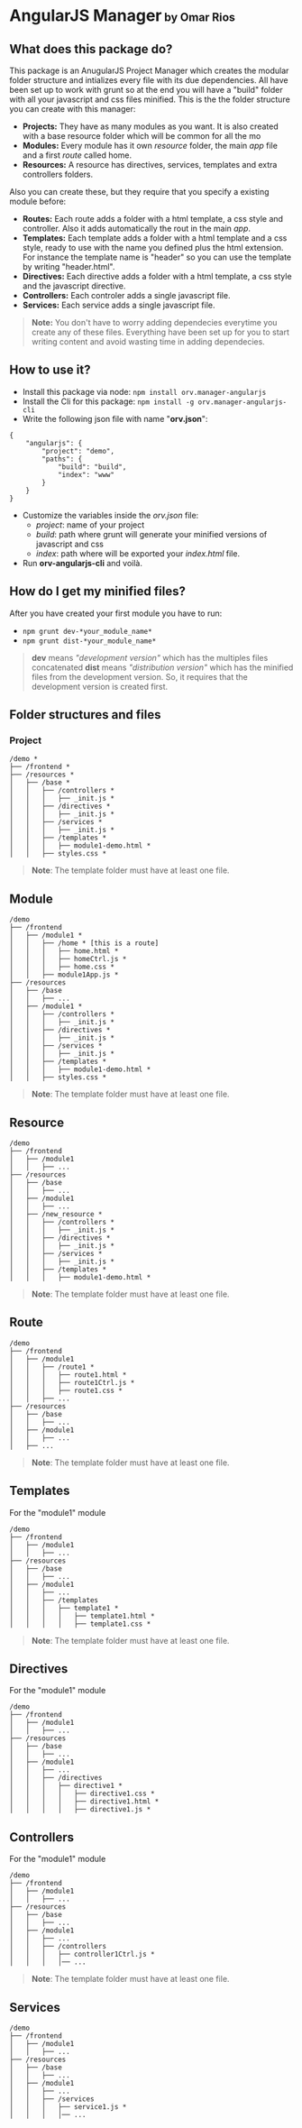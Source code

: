 # AngularJS Manager<small><small> by Omar Rios</small></small>

## What does this package do?
This package is an AnugularJS Project Manager which creates the modular folder structure and intializes every file with its due dependencies. All have been set up to work with grunt so at the end you will have a "build" folder with all your javascript and css files minified.
This is the the folder structure you can create with this manager:
- **Projects:** They have as many modules as you want. It is also created with a base resource folder which will be common for all the mo
- **Modules:** Every module has it own *resource* folder, the main *app* file and a first *route* called home.
- **Resources:** A resource has directives, services, templates and extra controllers folders.

Also you can create these, but they require that you specify a existing module before:
- **Routes:** Each route adds a folder with a html template, a css style and controller. Also it adds automatically the rout in the main *app*.
- **Templates:** Each template adds a folder with a html template and a css style, ready to use with the name you defined plus the html extension. For instance the template name is "header" so you can use the template by writing "header.html".
- **Directives:** Each directive adds a folder with a html template, a css style and the javascript directive.
- **Controllers:** Each controler adds a single javascript file.
- **Services:** Each service adds a single javascript file.

> **Note:** You don't have to worry adding dependecies everytime you create any of these files. Everything have been set up for you to start writing content and avoid wasting time in adding dependecies.

## How to use it?
- Install this package via node:
`npm install orv.manager-angularjs`
- Install the Cli for this package:
`npm install -g orv.manager-angularjs-cli`
- Write the following json file with name "**orv.json**":
```
{
	"angularjs": {
		"project": "demo",
		"paths": {
			"build": "build",
			"index": "www"
		}
	}
}
```
- Customize the variables inside the *orv.json* file:
  - *project*: name of your project
  - *build*: path where grunt will generate your minified versions of javascript and css
  - *index*: path where will be exported your *index.html* file.
- Run **orv-angularjs-cli** and voilà.

## How do I get my minified files?
After you have created your first module you have to run:
- `npm grunt dev-*your_module_name*`
- `npm grunt dist-*your_module_name*`

> **dev** means *"development version"* which has the multiples files concatenated
> **dist** means *"distribution version"* which has the minified files from the development version. So, it requires that the development version is created first.

## Folder structures and files
### Project
```
/demo *
├── /frontend *
├── /resources *
│   ├── /base *
│   │   ├── /controllers *
│   │   │   ├── _init.js *
│   │   ├── /directives *
│   │   │   ├── _init.js *
│   │   ├── /services *
│   │   │   ├── _init.js *
│   │   ├── /templates *
│   │   │   ├── module1-demo.html *
│   │   ├── styles.css *
```
>**Note**: The template folder must have at least one file.

## Module
```
/demo
├── /frontend
│   ├── /module1 *
│   │   ├── /home * [this is a route]
│   │   │   ├── home.html *
│   │   │   ├── homeCtrl.js *
│   │   │   ├── home.css *
│   │   ├── module1App.js *
├── /resources
│   ├── /base
│   │   ├── ...
│   ├── /module1 *
│   │   ├── /controllers *
│   │   │   ├── _init.js *
│   │   ├── /directives *
│   │   │   ├── _init.js *
│   │   ├── /services *
│   │   │   ├── _init.js *
│   │   ├── /templates *
│   │   │   ├── module1-demo.html *
│   │   ├── styles.css *
```
>**Note**: The template folder must have at least one file.

## Resource
```
/demo
├── /frontend
│   ├── /module1
│   │   ├── ...
├── /resources
│   ├── /base
│   │   ├── ...
│   ├── /module1
│   │   ├── ...
│   ├── /new_resource *
│   │   ├── /controllers *
│   │   │   ├── _init.js *
│   │   ├── /directives *
│   │   │   ├── _init.js *
│   │   ├── /services *
│   │   │   ├── _init.js *
│   │   ├── /templates *
│   │   │   ├── module1-demo.html *
``` 
>**Note**: The template folder must have at least one file.

## Route
```
/demo
├── /frontend
│   ├── /module1
│   │   ├── /route1 *
│   │   │   ├── route1.html *
│   │   │   ├── route1Ctrl.js *
│   │   │   ├── route1.css *
│   │   ├── ...
├── /resources
│   ├── /base
│   │   ├── ...
│   ├── /module1
│   │   ├── ...
│   ├── ...
``` 
>**Note**: The template folder must have at least one file.

## Templates
For the "module1" module
```
/demo
├── /frontend
│   ├── /module1
│   │   ├── ...
├── /resources
│   ├── /base
│   │   ├── ...
│   ├── /module1
│   │   ├── ...
│   │   ├── /templates
│   │   │   ├── template1 *
│   │   │   │   ├── template1.html *
│   │   │   │   ├── template1.css *
``` 
>**Note**: The template folder must have at least one file.


## Directives
For the "module1" module
```
/demo
├── /frontend
│   ├── /module1
│   │   ├── ...
├── /resources
│   ├── /base
│   │   ├── ...
│   ├── /module1
│   │   ├── ...
│   │   ├── /directives
│   │   │   ├── directive1 *
│   │   │   │   ├── directive1.css *
│   │   │   │   ├── directive1.html *
│   │   │   │   ├── directive1.js *
``` 


## Controllers
For the "module1" module
```
/demo
├── /frontend
│   ├── /module1
│   │   ├── ...
├── /resources
│   ├── /base
│   │   ├── ...
│   ├── /module1
│   │   ├── ...
│   │   ├── /controllers
│   │   │   ├── controller1Ctrl.js *
│   │   │   │── ...
``` 
>**Note**: The template folder must have at least one file.


## Services
```
/demo
├── /frontend
│   ├── /module1
│   │   ├── ...
├── /resources
│   ├── /base
│   │   ├── ...
│   ├── /module1
│   │   ├── ...
│   │   ├── /services
│   │   │   ├── service1.js *
│   │   │   │── ...
``` 

